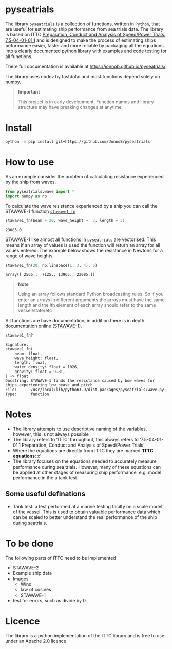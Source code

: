 pyseatrials
================

<!-- WARNING: THIS FILE WAS AUTOGENERATED! DO NOT EDIT! -->

The library `pyseatrials` is a collection of functions, written in
`Python`, that are useful for estimating ship performance from sea
trials data. The library is based on ITTC [Preparation, Conduct and
Analysis of Speed/Power Trials.
7.5-04-01-01.1](https://www.ittc.info/media/8370/75-04-01-011.pdf) and
is designed to make the process of estimating ships peformance easier,
faster and more reliable by packaging all the equations into a clearly
documented python library with examples and code testing for all
functions.

There full documentation is available at
https://jonnob.github.io/pyseatrials/

The library uses nbdev by fastdotai and most functions depend solely on
numpy.

<div>

> **Important**
>
> This project is in early development. Function names and library
> structure may have breaking changes at anytime

</div>

# Install

``` sh
python -m pip install git+https://github.com/JonnoB/pyseatrials 
```

# How to use

As an example consider the problem of calculating resistance experienced
by the ship from waves.

``` python
from pyseatrials.wave import *
import numpy as np
```

To calculate the wave resistance experienced by a ship you can call the
STAWAVE-1 function
[`stawave1_fn`](https://JonnoB.github.io/pyseatrials/wave_resistance.html#stawave1_fn)

``` python
stawave1_fn(beam = 20, wave_height =  3, length = 5)
```

    23085.0

STAWAVE-1 like almost all functions in `pyseatrials` are vectorised.
This means if an array of values is used the function will return an
array for all values entered. The example below shows the resistance in
Newtons for a range of wave heights.

``` python
stawave1_fn(20, np.linspace(1, 3, 4), 5)
```

    array([ 2565.,  7125., 13965., 23085.])

<div>

> **Note**
>
> Using an array follows standard Python broadcasting rules. So if you
> enter an arrays in different arguments the arrays must have the same
> length and the $i$th element of each array should refer to the same
> vessel/state/etc

</div>

All functions are have documentation, in addition there is in depth
documentation online
([STAWAVE-1](https://jonnob.github.io/pyseatrials/wave_resistance.html#stawave1_fn)).

``` python
stawave1_fn?
```

    Signature:
    stawave1_fn(
        beam: float,
        wave_height: float,
        length: float,
        water_density: float = 1026,
        gravity: float = 9.81,
    ) -> float
    Docstring: STAWAVE-1 finds the resistance caused by bow waves for ships experiencing low heave and pitch
    File:      /usr/local/lib/python3.9/dist-packages/pyseatrials/wave.py
    Type:      function

# Notes

- The library attempts to use descriptive naming of the variables,
  however, this is not always possible
- The library refers to ‘ITTC’ throughout, this always refers to
  ‘7.5-04-01-01.1 Preparation, Conduct and Analysis of Speed/Power
  Trials’
- Where the equations are directly from ITTC they are marked ‘**ITTC
  equations**: x’
- The library focuses on the equations needed to accurately measure
  performance during sea trials. However, many of these equations can be
  applied at other stages of measuring ship performance, e.g. model
  performance in the a tank test.

## Some useful definations

- Tank test: a test performed at a marine testing facilty on a scale
  model of the vessel. This is used to obtain valuable performance data
  which can be scaled to better understand the real performance of the
  ship during seatrials.

# To be done

The following parts of ITTC need to be implemented

- STAWAVE-2
- Example ship data
- Images
  - Wind
  - law of cosines
  - STAWAVE-1
- test for errors, such as divide by 0

# Licence

The library is a python implementation of the ITTC library and is free
to use under an Apache 2.0 licence
